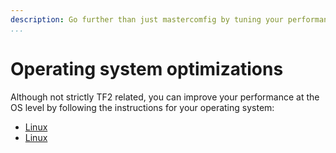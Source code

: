 ```yaml
---
description: Go further than just mastercomfig by tuning your performance at the OS level.
...
```


# Operating system optimizations

Although not strictly TF2 related, you can improve your performance at the OS
level by following the instructions for your operating system:

* [Linux](linux.md)
* [Linux](linux.md)
